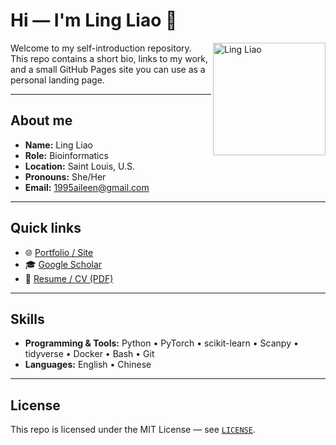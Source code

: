 # Hi — I'm Ling Liao 👋

<img src="assets/avatar.png" alt="Ling Liao" width="180" align="right" />

Welcome to my self-introduction repository. This repo contains a short bio, links to my work, and a small GitHub Pages site you can use as a personal landing page.

---

## About me
- **Name:** Ling Liao  
- **Role:** Bioinformatics  
- **Location:** Saint Louis, U.S.  
- **Pronouns:** She/Her  
- **Email:** [1995aileen@gmail.com](mailto:1995aileen@gmail.com)  

---

## Quick links
- 🌐 [Portfolio / Site](https://lingliao.github.io)  
- 🎓 [Google Scholar](https://scholar.google.com/citations?user=I6BAcyIAAAAJ&hl=en)  
- 📄 [Resume / CV (PDF)](https://github.com/lingliao/lingliao.github.io/blob/main/CV_LL_09_2025.pdf)  

---

## Skills
- **Programming & Tools:** Python • PyTorch • scikit-learn • Scanpy • tidyverse • Docker • Bash • Git  
- **Languages:** English • Chinese  

---

## License
This repo is licensed under the MIT License — see [`LICENSE`](LICENSE).
